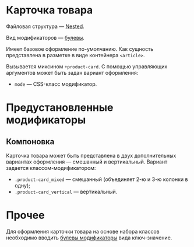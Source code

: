 # Карточка товара

Файловая структура —  [Nested](https://ru.bem.info/methodology/filestructure/#nested).

Вид модификаторов —  [булевы](https://ru.bem.info/methodology/naming-convention/#%D0%98%D0%BC%D1%8F-%D0%BC%D0%BE%D0%B4%D0%B8%D1%84%D0%B8%D0%BA%D0%B0%D1%82%D0%BE%D1%80%D0%B0).

Имеет базовое оформление по-умолчанию. Как сущность представлена в разметке в виде контейнера `<article>`.

Вызывается миксином `+product-card`. С помощью управляющих аргументов может быть задан вариант оформления:

* `mode` — CSS-класс модификатор.

# Предустановленные модификаторы

## Компоновка

Карточка товара может быть представлена в двух дополнительных вариантах оформления — смешанный и вертикальный. Вариант задается классом-модификатором:
* `.product-card_mixed` — смешанный (объединяет 2-ю и 3-ю колонки в одну);
* `.product-card_vertical` — вертикальный.

# Прочее

Для оформления карточки товара на основе набора классов необходимо вводить [булевы модификаторы](https://ru.bem.info/methodology/naming-convention/#%D0%98%D0%BC%D1%8F-%D0%BC%D0%BE%D0%B4%D0%B8%D1%84%D0%B8%D0%BA%D0%B0%D1%82%D0%BE%D1%80%D0%B0) вида ключ-значение.
